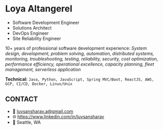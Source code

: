 # Loya Altangerel
* Software Development Engineer
* Solutions Architect
* DevOps Engineer
* Site Reliability Engineer

10+ years of professional software development experience: *System design, development, problem solving, automation, distributed systems, monitoring, troubleshooting, testing, reliability, security, cost optimization, performance efficiency, operational excellence, capacity planning, fleet management, serverless application*

**Technical:** ```Java, Python, JavaScript, Spring MVC/Boot, ReactJS, AWS, GCP, CI/CD, Docker, Linux/Unix```

## CONTACT
- :email: luvsansharav.a@gmail.com
- :globe_with_meridians: https://www.linkedin.com/in/luvsansharav
- :round_pushpin: Seattle, WA
